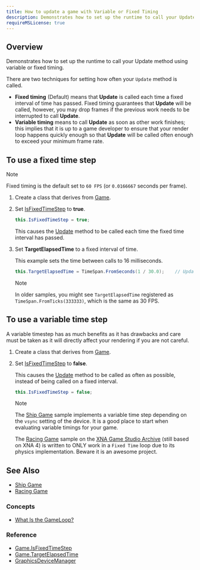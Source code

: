 ```yaml
---
title: How to update a game with Variable or Fixed Timing
description: Demonstrates how to set up the runtime to call your Update method using variable or fixed timing.
requireMSLicense: true
---
```


## Overview

Demonstrates how to set up the runtime to call your Update method using variable or fixed timing.

There are two techniques for setting how often your `Update` method is called. 

- **Fixed timing** (Default) means that **Update** is called each time a fixed interval of time has passed. Fixed timing guarantees that **Update** will be called, however, you may drop frames if the previous work needs to be interrupted to call **Update**.
- **Variable timing** means to call **Update** as soon as other work finishes; this implies that it is up to a game developer to ensure that your render loop happens quickly enough so that **Update** will be called often enough to exceed your minimum frame rate.

## To use a fixed time step

> [!NOTE]
> Fixed timing is the default set to `60 FPS` (or `0.0166667` seconds per frame).

1. Create a class that derives from [Game](xref:Microsoft.Xna.Framework.Game).

2. Set [IsFixedTimeStep](xref:Microsoft.Xna.Framework.Game#Microsoft_Xna_Framework_Game_IsFixedTimeStep) to **true**.

    ```csharp
    this.IsFixedTimeStep = true;
    ```

    This causes the [Update](xref:Microsoft.Xna.Framework.Game) method to be called each time the fixed time interval has passed.

3. Set **TargetElapsedTime** to a fixed interval of time.

    This example sets the time between calls to 16 milliseconds.

    ```csharp
    this.TargetElapsedTime = TimeSpan.FromSeconds(1 / 30.0);    // Update() is called every 30 times each second / 30 FPS
    ```

    > [!NOTE]
    > In older samples, you might see `TargetElapsedTime` registered as `TimeSpan.FromTicks(333333)`, which is the same as 30 FPS.

## To use a variable time step

A variable timestep has as much benefits as it has drawbacks and care must be taken as it will directly affect your rendering if you are not careful.

1. Create a class that derives from [Game](xref:Microsoft.Xna.Framework.Game).

2. Set [IsFixedTimeStep](xref:Microsoft.Xna.Framework.Game#Microsoft_Xna_Framework_Game_IsFixedTimeStep) to **false**.

    This causes the [Update](xref:Microsoft.Xna.Framework.Game) method to be called as often as possible, instead of being called on a fixed interval.

    ```csharp
    this.IsFixedTimeStep = false;
    ```

    > [!NOTE]
    > The [Ship Game](https://github.com/MonoGame/MonoGame.Samples/tree/3.8.2/ShipGame) sample implements a variable time step depending on the `vsync` setting of the device.  It is a good place to start when evaluating variable timings for your game.
    >
    > The [Racing Game](https://github.com/SimonDarksideJ/XNAGameStudio/tree/803e678597b103c499c2f9c3a7128753292105bf/Samples/XNA-4-Racing-Game-Kit-master) sample on the [XNA Game Studio Archive](https://github.com/SimonDarksideJ/XNAGameStudio) (still based on XNA 4) is written to ONLY work in a `Fixed Time` loop due to its physics implementation.  Beware it is an awesome project.

## See Also

- [Ship Game](https://github.com/MonoGame/MonoGame.Samples/tree/3.8.2/ShipGame)
- [Racing Game](https://github.com/SimonDarksideJ/XNAGameStudio/tree/803e678597b103c499c2f9c3a7128753292105bf/Samples/XNA-4-Racing-Game-Kit-master)

### Concepts

- [What Is the GameLoop?](../whatis/game_loop/index.md)

### Reference

- [Game.IsFixedTimeStep](xref:Microsoft.Xna.Framework.Game#Microsoft_Xna_Framework_Game_IsFixedTimeStep)
- [Game.TargetElapsedTime](xref:Microsoft.Xna.Framework.Game#Microsoft_Xna_Framework_Game_TargetElapsedTime)
- [GraphicsDeviceManager](xref:Microsoft.Xna.Framework.GraphicsDeviceManager)
